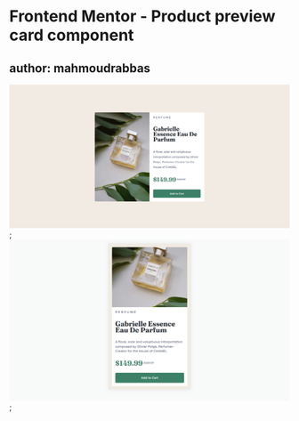 # Frontend Mentor - Product preview card component
## author: mahmoudrabbas

![preview on desktop](./preview/Screenshot%20(19).png);
![preview on mobile](./preview/Screenshot%20(22).png);


